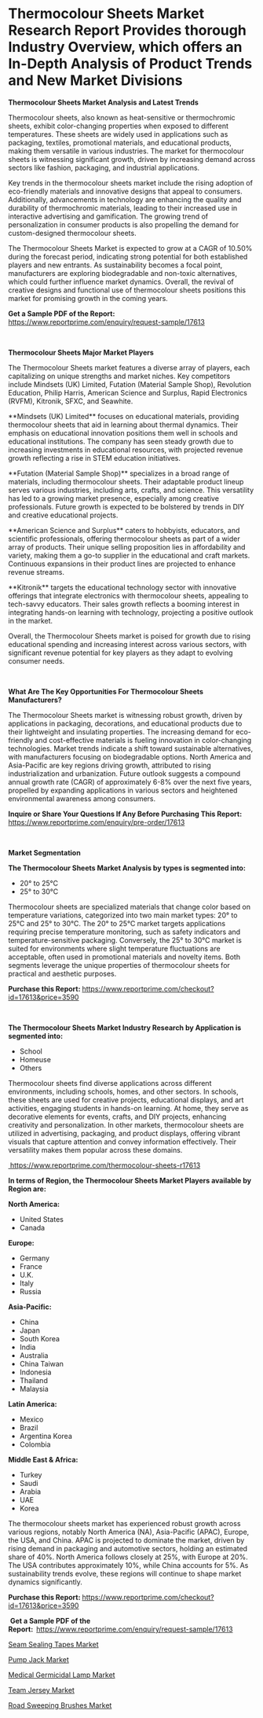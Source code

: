 <p><h1>Thermocolour Sheets Market Research Report Provides thorough Industry Overview, which offers an In-Depth Analysis of Product Trends and New Market Divisions</h1></p><p><strong>Thermocolour Sheets Market Analysis and Latest Trends</strong></p>
<p><p>Thermocolour sheets, also known as heat-sensitive or thermochromic sheets, exhibit color-changing properties when exposed to different temperatures. These sheets are widely used in applications such as packaging, textiles, promotional materials, and educational products, making them versatile in various industries. The market for thermocolour sheets is witnessing significant growth, driven by increasing demand across sectors like fashion, packaging, and industrial applications. </p><p>Key trends in the thermocolour sheets market include the rising adoption of eco-friendly materials and innovative designs that appeal to consumers. Additionally, advancements in technology are enhancing the quality and durability of thermochromic materials, leading to their increased use in interactive advertising and gamification. The growing trend of personalization in consumer products is also propelling the demand for custom-designed thermocolour sheets.</p><p>The Thermocolour Sheets Market is expected to grow at a CAGR of 10.50% during the forecast period, indicating strong potential for both established players and new entrants. As sustainability becomes a focal point, manufacturers are exploring biodegradable and non-toxic alternatives, which could further influence market dynamics. Overall, the revival of creative designs and functional use of thermocolour sheets positions this market for promising growth in the coming years.</p></p>
<p><strong>Get a Sample PDF of the Report:&nbsp;</strong> <a href="https://www.reportprime.com/enquiry/request-sample/17613?utm_campaign=34&utm_medium=2&utm_source=Github&utm_content=ia&utm_term=19112024&utm_id=thermocolour-sheets">https://www.reportprime.com/enquiry/request-sample/17613</a></p>
<p>&nbsp;</p>
<p><strong>Thermocolour Sheets Major Market Players</strong></p>
<p><p>The Thermocolour Sheets market features a diverse array of players, each capitalizing on unique strengths and market niches. Key competitors include Mindsets (UK) Limited, Futation (Material Sample Shop), Revolution Education, Philip Harris, American Science and Surplus, Rapid Electronics (RVFM), Kitronik, SFXC, and Seawhite.</p><p>**Mindsets (UK) Limited** focuses on educational materials, providing thermocolour sheets that aid in learning about thermal dynamics. Their emphasis on educational innovation positions them well in schools and educational institutions. The company has seen steady growth due to increasing investments in educational resources, with projected revenue growth reflecting a rise in STEM education initiatives.</p><p>**Futation (Material Sample Shop)** specializes in a broad range of materials, including thermocolour sheets. Their adaptable product lineup serves various industries, including arts, crafts, and science. This versatility has led to a growing market presence, especially among creative professionals. Future growth is expected to be bolstered by trends in DIY and creative educational projects.</p><p>**American Science and Surplus** caters to hobbyists, educators, and scientific professionals, offering thermocolour sheets as part of a wider array of products. Their unique selling proposition lies in affordability and variety, making them a go-to supplier in the educational and craft markets. Continuous expansions in their product lines are projected to enhance revenue streams.</p><p>**Kitronik** targets the educational technology sector with innovative offerings that integrate electronics with thermocolour sheets, appealing to tech-savvy educators. Their sales growth reflects a booming interest in integrating hands-on learning with technology, projecting a positive outlook in the market.</p><p>Overall, the Thermocolour Sheets market is poised for growth due to rising educational spending and increasing interest across various sectors, with significant revenue potential for key players as they adapt to evolving consumer needs.</p></p>
<p>&nbsp;</p>
<p><strong>What Are The Key Opportunities For Thermocolour Sheets Manufacturers?</strong></p>
<p><p>The Thermocolour Sheets market is witnessing robust growth, driven by applications in packaging, decorations, and educational products due to their lightweight and insulating properties. The increasing demand for eco-friendly and cost-effective materials is fueling innovation in color-changing technologies. Market trends indicate a shift toward sustainable alternatives, with manufacturers focusing on biodegradable options. North America and Asia-Pacific are key regions driving growth, attributed to rising industrialization and urbanization. Future outlook suggests a compound annual growth rate (CAGR) of approximately 6-8% over the next five years, propelled by expanding applications in various sectors and heightened environmental awareness among consumers.</p></p>
<p><strong>Inquire or Share Your Questions If Any Before Purchasing This Report:</strong> <a href="https://www.reportprime.com/enquiry/pre-order/17613?utm_campaign=34&utm_medium=2&utm_source=Github&utm_content=ia&utm_term=19112024&utm_id=thermocolour-sheets">https://www.reportprime.com/enquiry/pre-order/17613</a></p>
<p>&nbsp;</p>
<p><strong>Market Segmentation</strong></p>
<p><strong>The Thermocolour Sheets Market Analysis by types is segmented into:</strong></p>
<p><ul><li>20° to 25°C</li><li>25° to 30°C</li></ul></p>
<p><p>Thermocolour sheets are specialized materials that change color based on temperature variations, categorized into two main market types: 20° to 25°C and 25° to 30°C. The 20° to 25°C market targets applications requiring precise temperature monitoring, such as safety indicators and temperature-sensitive packaging. Conversely, the 25° to 30°C market is suited for environments where slight temperature fluctuations are acceptable, often used in promotional materials and novelty items. Both segments leverage the unique properties of thermocolour sheets for practical and aesthetic purposes.</p></p>
<p><strong>Purchase this Report:&nbsp;</strong><a href="https://www.reportprime.com/checkout?id=17613&price=3590&utm_campaign=34&utm_medium=2&utm_source=Github&utm_content=ia&utm_term=19112024&utm_id=thermocolour-sheets">https://www.reportprime.com/checkout?id=17613&price=3590</a></p>
<p>&nbsp;</p>
<p><strong>The Thermocolour Sheets Market Industry Research by Application is segmented into:</strong></p>
<p><ul><li>School</li><li>Homeuse</li><li>Others</li></ul></p>
<p><p>Thermocolour sheets find diverse applications across different environments, including schools, homes, and other sectors. In schools, these sheets are used for creative projects, educational displays, and art activities, engaging students in hands-on learning. At home, they serve as decorative elements for events, crafts, and DIY projects, enhancing creativity and personalization. In other markets, thermocolour sheets are utilized in advertising, packaging, and product displays, offering vibrant visuals that capture attention and convey information effectively. Their versatility makes them popular across these domains.</p></p>
<p><a href="https://www.reportprime.com/thermocolour-sheets-r17613?utm_campaign=34&utm_medium=2&utm_source=Github&utm_content=ia&utm_term=19112024&utm_id=thermocolour-sheets">&nbsp;https://www.reportprime.com/thermocolour-sheets-r17613</a></p>
<p><strong>In terms of Region, the Thermocolour Sheets Market Players available by Region are:</strong></p>
<p>
    <p> <strong> North America: </strong>
        <ul>
            <li>United States</li>
            <li>Canada</li>
        </ul>
        </p> 
    <p> <strong> Europe: </strong>
        <ul>
            <li>Germany</li>
            <li>France</li>
            <li>U.K.</li>
            <li>Italy</li>
            <li>Russia</li>
        </ul>
        </p> 
    <p> <strong> Asia-Pacific: </strong>
        <ul>
            <li>China</li>
            <li>Japan</li>
            <li>South Korea</li>
            <li>India</li>
            <li>Australia</li>
            <li>China Taiwan</li>
            <li>Indonesia</li>
            <li>Thailand</li>
            <li>Malaysia</li>
        </ul>
        </p> 
    <p> <strong> Latin America: </strong>
        <ul>
            <li>Mexico</li>
            <li>Brazil</li>
            <li>Argentina Korea</li>
            <li>Colombia</li>
        </ul>
        </p> 
    <p> <strong> Middle East & Africa: </strong>
        <ul>
            <li>Turkey</li>
            <li>Saudi</li>
            <li>Arabia</li>
            <li>UAE</li>
            <li>Korea</li>
        </ul>
    </p>
    </p>
<p><p>The thermocolour sheets market has experienced robust growth across various regions, notably North America (NA), Asia-Pacific (APAC), Europe, the USA, and China. APAC is projected to dominate the market, driven by rising demand in packaging and automotive sectors, holding an estimated share of 40%. North America follows closely at 25%, with Europe at 20%. The USA contributes approximately 10%, while China accounts for 5%. As sustainability trends evolve, these regions will continue to shape market dynamics significantly.</p></p>
<p><strong>Purchase this Report: </strong><a href="https://www.reportprime.com/checkout?id=17613&price=3590&utm_campaign=34&utm_medium=2&utm_source=Github&utm_content=ia&utm_term=19112024&utm_id=thermocolour-sheets">https://www.reportprime.com/checkout?id=17613&price=3590</a></p>
<p>&nbsp;<strong>Get a Sample PDF of the Report:&nbsp;&nbsp;</strong><a href="https://www.reportprime.com/enquiry/request-sample/17613?utm_campaign=34&utm_medium=2&utm_source=Github&utm_content=ia&utm_term=19112024&utm_id=thermocolour-sheets">https://www.reportprime.com/enquiry/request-sample/17613</a></p>
<p><strong></strong></p>
<p><p><a href="https://www.linkedin.com/pulse/strategic-market-insights-global-seam-sealing-tapes-2024--qqldc?utm_campaign=34&utm_medium=2&utm_source=Github&utm_content=ia&utm_term=19112024&utm_id=thermocolour-sheets">Seam Sealing Tapes Market</a></p><p><a href="https://www.linkedin.com/pulse/pump-jack-market-shifts-strategic-analysis-2024-2031-market-trac-caese?utm_campaign=34&utm_medium=2&utm_source=Github&utm_content=ia&utm_term=19112024&utm_id=thermocolour-sheets">Pump Jack Market</a></p><p><a href="https://issuu.com/reportprime-2/docs/medical-germicidal-lamp-market-size_2ad21e31e72af8?utm_campaign=34&utm_medium=2&utm_source=Github&utm_content=ia&utm_term=19112024&utm_id=thermocolour-sheets">Medical Germicidal Lamp Market</a></p><p><a href="https://github.com/HobertDavis43/Market-Research-Report-List-1/blob/main/team-jersey-market.md?utm_campaign=34&utm_medium=2&utm_source=Github&utm_content=ia&utm_term=19112024&utm_id=thermocolour-sheets">Team Jersey Market</a></p><p><a href="https://issuu.com/reportprime-2/docs/road-sweeping-brushes-market-size-2_bd60c65c621955?utm_campaign=34&utm_medium=2&utm_source=Github&utm_content=ia&utm_term=19112024&utm_id=thermocolour-sheets">Road Sweeping Brushes Market</a></p></p>